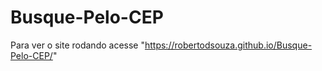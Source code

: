 # Busque-Pelo-CEP

Para ver o site rodando acesse "https://robertodsouza.github.io/Busque-Pelo-CEP/"
